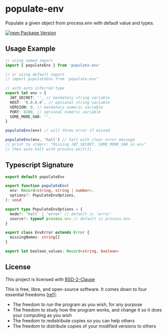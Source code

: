 # populate-env

Populate a given object from process.env with default value and types.

[![npm Package Version](https://img.shields.io/npm/v/populate-env.svg)](https://www.npmjs.com/package/populate-env)

## Usage Example

```typescript
// using named import
import { populateEnv } from 'populate-env'

// or using default import
// import populateEnv from 'populate-env'

// with auto inferred type
export let env = {
  JWT_SECRET: '', // mandatory string variable
  HOST: '0.0.0.0', // optional string variable
  VERSION: 0, // mandatory numeric variable
  PORT: 8100, // optional numeric variable
  SOME_MORE_VAR: '',
}

populateEnv(env) // will throw error if missed

populateEnv(env, 'halt') // halt with clear error message
// print to stderr: "Missing JWT_SECRET, SOME_MORE_VAR in env"
// then auto halt with process.exit(1)
```

## Typescript Signature

```typescript
export default populateEnv

export function populateEnv(
  env: Record<string, string | number>,
  options?: PopulateEnvOptions,
): void

export type PopulateEnvOptions = {
  mode?: 'halt' | 'error' // default is 'error'
  source?: typeof process.env // default is process.env
}

export class EnvError extends Error {
  missingNames: string[]
}

export let boolean_values: Record<string, boolean>
```

## License

This project is licensed with [BSD-2-Clause](./LICENSE)

This is free, libre, and open-source software. It comes down to four essential freedoms [[ref]](https://seirdy.one/2021/01/27/whatsapp-and-the-domestication-of-users.html#fnref:2):

- The freedom to run the program as you wish, for any purpose
- The freedom to study how the program works, and change it so it does your computing as you wish
- The freedom to redistribute copies so you can help others
- The freedom to distribute copies of your modified versions to others
